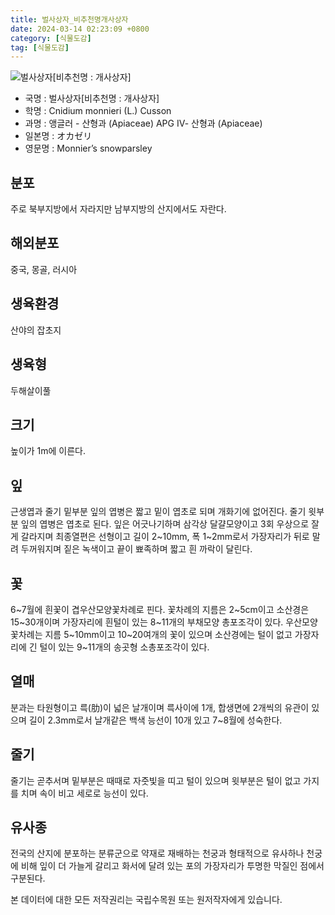 ```yaml
---
title: 벌사상자_비추천명개사상자
date: 2024-03-14 02:23:09 +0800
category: [식물도감]
tag: [식물도감]
---
```




![벌사상자[비추천명 : 개사상자]](/fileUpload/plants/basic/Umbelliferae/Cnidium/8179/8179_1_th2.jpg)
- 국명 : 벌사상자[비추천명 : 개사상자]
- 학명 : Cnidium monnieri (L.) Cusson
- 과명 : 앵글러 - 산형과 (Apiaceae) APG Ⅳ- 산형과 (Apiaceae)
- 일본명 : オカゼリ
- 영문명 : Monnier’s snowparsley


## 분포
주로 북부지방에서 자라지만 남부지방의 산지에서도 자란다.
## 해외분포
중국, 몽골, 러시아
## 생육환경
산야의 잡초지
## 생육형
두해살이풀
## 크기
높이가 1m에 이른다.
## 잎
근생엽과 줄기 밑부분 잎의 엽병은 짧고 밑이 엽초로 되며 개화기에 없어진다. 줄기 윗부분 잎의 엽병은 엽초로 된다. 잎은 어긋나기하며 삼각상 달걀모양이고 3회 우상으로 잘게 갈라지며 최종열편은 선형이고 길이 2~10mm, 폭 1~2mm로서 가장자리가 뒤로 말려 두꺼워지며 짙은 녹색이고 끝이 뾰족하며 짧고 흰 까락이 달린다.
## 꽃
6~7월에 흰꽃이 겹우산모양꽃차례로 핀다. 꽃차례의 지름은 2~5cm이고 소산경은 15~30개이며 가장자리에 흰털이 있는 8~11개의 부채모양 총포조각이 있다. 우산모양꽃차례는 지름 5~10mm이고 10~20여개의 꽃이 있으며 소산경에는 털이 없고 가장자리에 긴 털이 있는 9~11개의 송곳형 소총포조각이 있다.
## 열매
분과는 타원형이고 륵(肋)이 넓은 날개이며 륵사이에 1개, 합생면에 2개씩의 유관이 있으며 길이 2.3mm로서 날개같은 백색 능선이 10개 있고 7~8월에 성숙한다.
## 줄기
줄기는 곧추서며 밑부분은 때때로 자줏빛을 띠고 털이 있으며 윗부분은 털이 없고 가지를 치며 속이 비고 세로로 능선이 있다.
## 유사종
전국의 산지에 분포하는 분류군으로 약재로 재배하는 천궁과 형태적으로 유사하나 천궁에 비해 잎이 더 가늘게 갈리고 화서에 달려 있는 포의 가장자리가 투명한 막질인 점에서 구분된다.






본 데이터에 대한 모든 저작권리는 국립수목원 또는 원저작자에게 있습니다.
